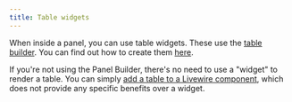 ```yaml
---
title: Table widgets
---
```


When inside a panel, you can use table widgets. These use the [table builder](../tables). You can find out how to create them [here](../panels/dashboard#table-widgets).

If you're not using the Panel Builder, there's no need to use a "widget" to render a table. You can simply [add a table to a Livewire component](../tables/adding-a-table-to-a-livewire-component), which does not provide any specific benefits over a widget.
